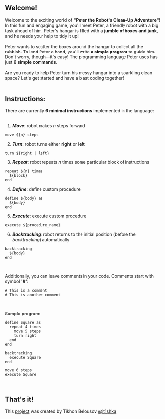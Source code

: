 ## Welcome!

Welcome to the exciting world of 
__"Peter the Robot's Clean-Up Adventure"!__
In this fun and engaging game, you'll meet 
Peter, a friendly robot with a 
big task ahead of him. Peter's hangar is filled 
with a __jumble of boxes and junk__, and he needs 
your help to tidy it up!
<br><br>
Peter wants to scatter the boxes around the hangar 
to collect all the rubbish. To lend Peter a hand, 
you'll write __a simple program__ to guide him. 
Don't worry, though—it's easy! The programming 
language Peter uses has just __6 simple commands__.
<br><br>
Are you ready to help Peter turn his messy hangar 
into a sparkling clean space? Let's get started 
and have a blast coding together!
<br><br>

## Instructions:

There are currently __6 minimal instructions__
implemented in the language:
<br><br>

1. **_Move_**: robot makes _n_ steps forward
```instructions
move ${n} steps
```

2. **_Turn_**: robot turns either __right__ or __left__
```instructions
turn ${right | left}
```

3. **_Repeat_**: robot repeats _n_ times some
particular block of instructions
```instructions
repeat ${n} times
  ${block}
end
```

4. **_Define_**: define custom procedure
```instructions
define ${body} as
  ${body}
end
```

5. **_Execute_**: execute custom procedure
```
execute ${procedure_name}
```

6. **_Backtracking_**: robot returns to the
initial position (before the _backtracking_) automatically
```
backtracking
  ${body}
end
```
<br>

Additionally, you can leave comments
in your code. Comments start with symbol __'#'__:
```instructions
# This is a comment
# This is another comment
```
<br>

Sample program:
```instructions
define Square as
  repeat 4 times
    move 5 steps
    turn right
  end
end

backtracking
  execute Square
end

move 6 steps
execute Square
```
<br>

## That's it!
This [project](https://github.com/it1shka/code-adventure) 
was created by Tikhon Belousov
[@it1shka](https://github.com/it1shka)
